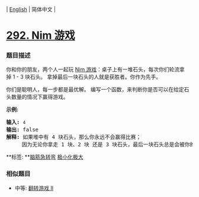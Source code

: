 | [English](README_EN.md) | 简体中文 |

# [292. Nim 游戏](https://leetcode-cn.com/problems/nim-game)
 ### 题目描述
<p>你和你的朋友，两个人一起玩&nbsp;<a href="https://baike.baidu.com/item/Nim游戏/6737105" target="_blank">Nim 游戏</a>：桌子上有一堆石头，每次你们轮流拿掉&nbsp;1 - 3 块石头。 拿掉最后一块石头的人就是获胜者。你作为先手。</p>

<p>你们是聪明人，每一步都是最优解。 编写一个函数，来判断你是否可以在给定石头数量的情况下赢得游戏。</p>

<p><strong>示例:</strong></p>

<pre><strong>输入:</strong> <code>4</code>
<strong>输出:</strong> false 
<strong>解释: </strong>如果堆中有 4 块石头，那么你永远不会赢得比赛；
&nbsp;    因为无论你拿走 1 块、2 块 还是 3 块石头，最后一块石头总是会被你的朋友拿走。
</pre>

**标签:	**[脑筋急转弯](https://leetcode-cn.com/tag/brainteaser) [极小化极大](https://leetcode-cn.com/tag/minimax) 
 ### 相似题目
- 中等:	[翻转游戏 II](https://leetcode-cn.com/problems/flip-game-ii) 
